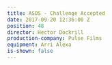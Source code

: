 ```yaml
---
title: ASOS - Challenge Accepted
date: 2017-09-20 12:36:00 Z
position: 48
director: Hector Dockrill
production-company: Pulse Films
equipment: Arri Alexa
is-shown: false
---
```


